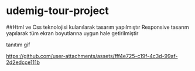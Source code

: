 # udemig-tour-project
##Html ve Css teknolojisi kulanılarak tasarım yapılmıştır
Responsive tasarım yapılarak tüm ekran boyutlarına uygun hale getirilmiştir

tanıtım gif



https://github.com/user-attachments/assets/fff4e725-c19f-4c3d-99af-2d2edcce111b




